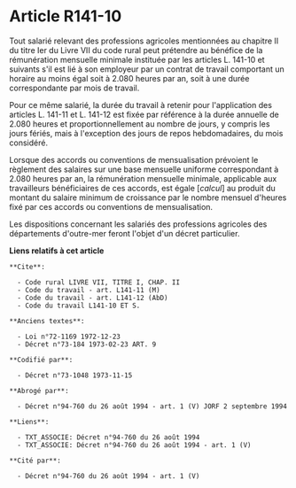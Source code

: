 # Article R141-10

Tout salarié relevant des professions agricoles mentionnées au chapitre II du titre Ier du Livre VII du code rural peut
prétendre au bénéfice de la rémunération mensuelle minimale instituée par les articles L. 141-10 et suivants s'il est lié à
son employeur par un contrat de travail comportant un horaire au moins égal soit à 2.080 heures par an, soit à une durée
correspondante par mois de travail.

Pour ce même salarié, la durée du travail à retenir pour l'application des articles L. 141-11 et L. 141-12 est fixée par
référence à la durée annuelle de 2.080 heures et proportionnellement au nombre de jours, y compris les jours fériés, mais à
l'exception des jours de repos hebdomadaires, du mois considéré.

Lorsque des accords ou conventions de mensualisation prévoient le règlement des salaires sur une base mensuelle uniforme
correspondant à 2.080 heures par an, la rémunération mensuelle minimale, applicable aux travailleurs bénéficiaires de ces
accords, est égale [*calcul*] au produit du montant du salaire minimum de croissance par le nombre mensuel d'heures fixé par
ces accords ou conventions de mensualisation.

Les dispositions concernant les salariés des professions agricoles des départements d'outre-mer feront l'objet d'un décret
particulier.

**Liens relatifs à cet article**

	**Cite**:

	  - Code rural LIVRE VII, TITRE I, CHAP. II
	  - Code du travail - art. L141-11 (M)
	  - Code du travail - art. L141-12 (AbD)
	  - Code du travail L141-10 ET S.

	**Anciens textes**:

	  - Loi n°72-1169 1972-12-23
	  - Décret n°73-184 1973-02-23 ART. 9

	**Codifié par**:

	  - Décret n°73-1048 1973-11-15

	**Abrogé par**:

	  - Décret n°94-760 du 26 août 1994 - art. 1 (V) JORF 2 septembre 1994

	**Liens**:

	  - TXT_ASSOCIE: Décret n°94-760 du 26 août 1994
	  - TXT_ASSOCIE: Décret n°94-760 du 26 août 1994 - art. 1 (V)

	**Cité par**:

	  - Décret n°94-760 du 26 août 1994 - art. 1 (V)
